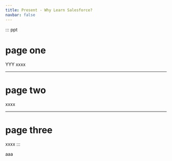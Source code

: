 ```yaml
---
title: Present - Why Learn Salesforce?
navbar: false
---
```


::: ppt

# page one

YYY
xxxx

---

# page two

xxxx

---

# page three

xxxx
:::

aaa
